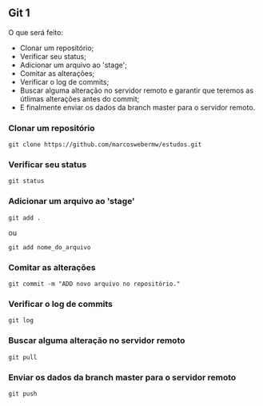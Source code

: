## Git 1

O que será feito:  

* Clonar um repositório;
* Verificar seu status;
* Adicionar um arquivo ao 'stage';
* Comitar as alterações;
* Verificar o log de commits;
* Buscar alguma alteração no servidor remoto e garantir que teremos as útlimas alterações antes do commit;
* E finalmente enviar os dados da branch master para o servidor remoto.

### Clonar um repositório
  
`git clone https://github.com/marcoswebermw/estudos.git`  
  
### Verificar seu status
  
`git status`  
  
### Adicionar um arquivo ao 'stage'
  
`git add .`  
  
ou  
  
`git add nome_do_arquivo`
  
### Comitar as alterações
  
`git commit -m "ADD novo arquivo no repositório."`  
  
### Verificar o log de commits
  
`git log`  
  
### Buscar alguma alteração no servidor remoto
  
`git pull`  
  
### Enviar os dados da branch master para o servidor remoto
  
`git push`  
  
